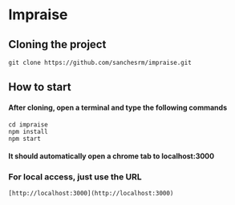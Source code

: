 # Impraise

## Cloning the project
	git clone https://github.com/sanchesrm/impraise.git

## How to start

#### After cloning, open a terminal and type the following commands

	cd impraise
	npm install
	npm start

#### It should automatically open a chrome tab to localhost:3000

### For local access, just use the URL

	[http://localhost:3000](http://localhost:3000)